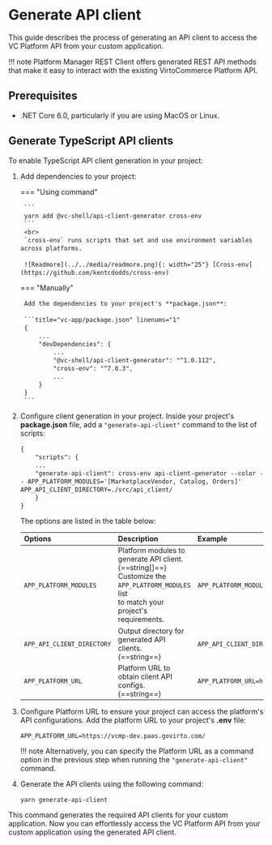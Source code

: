 # Generate API client

This guide describes the process of generating an API client to access the VC Platform API from your custom application. 

!!! note 
    Platform Manager REST Client offers generated REST API methods that make it easy to interact with the existing VirtoCommerce Platform API.

## Prerequisites

* .NET Core 6.0, particularly if you are using MacOS or Linux.

## Generate TypeScript API clients

To enable TypeScript API client generation in your project:

1. Add dependencies to your project:

    === "Using command"

        ```
        yarn add @vc-shell/api-client-generator cross-env
        ```
        <br>
        `cross-env` runs scripts that set and use environment variables across platforms. 

        ![Readmore](../../media/readmore.png){: width="25"} [Cross-env](https://github.com/kentcdodds/cross-env) 

    === "Manually"
    
        Add the dependencies to your project's **package.json**:

        ```title="vc-app/package.json" linenums="1"
        {
            ...
            "devDependencies": {
                ...
                "@vc-shell/api-client-generator": "^1.0.112",
                "cross-env": "^7.0.3",
                ...
            }
        }
        ```

2. Configure client generation in your project. Inside your project's **package.json** file, add a `"generate-api-client"` command to the list of scripts:

    ```title="vc-app-extend/package.json" linenums="1"
    {
        "scripts": {
        ...
        "generate-api-client": cross-env api-client-generator --color -- APP_PLATFORM_MODULES='[MarketplaceVendor, Catalog, Orders]' APP_API_CLIENT_DIRECTORY=./src/api_client/
        }
    }
    ```
    
    The options are listed in the table below:

    |          Options           	|                        Description                            	|                          Example                          	|
    |-----------------------------	|----------------------------------------------------------------	|------------------------------------------------------------	|
    | `APP_PLATFORM_MODULES`     	| Platform modules to generate API client.<br>{==string[]==} <br> Customize the `APP_PLATFORM_MODULES` list<br>to match your project's requirements.	| `APP_PLATFORM_MODULES='[MarketplaceVendor,Orders,Catalog]'` 	|
    | `APP_API_CLIENT_DIRECTORY` 	| Output directory for generated API clients. <br>{==string==} 	| `APP_API_CLIENT_DIRECTORY=./src/api_client/`                	|
    | `APP_PLATFORM_URL`         	| Platform URL to obtain client API configs. <br>{==string==} 	    | `APP_PLATFORM_URL=https://vcmp-dev.paas.govirto.com/`       	|

3. Configure Platform URL to ensure your project can access the platform's API configurations. Add the platform URL to your project's **.env** file:

    ```title="vc-app-extend/.env"
    APP_PLATFORM_URL=https://vcmp-dev.paas.govirto.com/
    ```

    !!! note
        Alternatively, you can specify the Platform URL as a command option in the previous step when running the `"generate-api-client"` command.

4. Generate the API clients using the following command:

    ```
    yarn generate-api-client
    ```

This command generates the required API clients for your custom application. Now you can effortlessly access the VC Platform API from your custom application using the generated API client.
